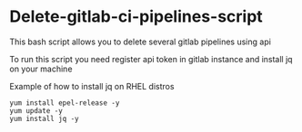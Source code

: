 # Delete-gitlab-ci-pipelines-script
This bash script allows you to delete several gitlab pipelines using api


To run this script you need register api token in gitlab instance and install jq on your machine

Example of how to install jq on RHEL distros

```
yum install epel-release -y
yum update -y
yum install jq -y
```
